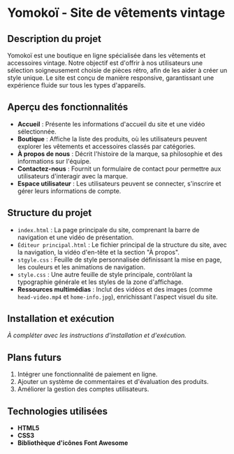 
# Yomokoï - Site de vêtements vintage

## Description du projet

Yomokoï est une boutique en ligne spécialisée dans les vêtements et accessoires vintage. Notre objectif est d'offrir à nos utilisateurs une sélection soigneusement choisie de pièces rétro, afin de les aider à créer un style unique. Le site est conçu de manière responsive, garantissant une expérience fluide sur tous les types d'appareils.

## Aperçu des fonctionnalités

- **Accueil** : Présente les informations d'accueil du site et une vidéo sélectionnée.
- **Boutique** : Affiche la liste des produits, où les utilisateurs peuvent explorer les vêtements et accessoires classés par catégories.
- **À propos de nous** : Décrit l'histoire de la marque, sa philosophie et des informations sur l'équipe.
- **Contactez-nous** : Fournit un formulaire de contact pour permettre aux utilisateurs d'interagir avec la marque.
- **Espace utilisateur** : Les utilisateurs peuvent se connecter, s'inscrire et gérer leurs informations de compte.

## Structure du projet

- `index.html` : La page principale du site, comprenant la barre de navigation et une vidéo de présentation.
- `Éditeur principal.html` : Le fichier principal de la structure du site, avec la navigation, la vidéo d'en-tête et la section "À propos".
- `stgyle.css` : Feuille de style personnalisée définissant la mise en page, les couleurs et les animations de navigation.
- `style.css` : Une autre feuille de style principale, contrôlant la typographie générale et les styles de la zone d'affichage.
- **Ressources multimédias** : Inclut des vidéos et des images (comme `head-video.mp4` et `home-info.jpg`), enrichissant l'aspect visuel du site.

## Installation et exécution

*À compléter avec les instructions d'installation et d'exécution.*

## Plans futurs

1. Intégrer une fonctionnalité de paiement en ligne.
2. Ajouter un système de commentaires et d'évaluation des produits.
3. Améliorer la gestion des comptes utilisateurs.

## Technologies utilisées

- **HTML5**
- **CSS3**
- **Bibliothèque d'icônes Font Awesome**

